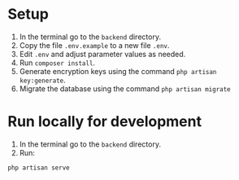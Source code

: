 Setup
=====
1. In the terminal go to the `backend` directory.
1. Copy the file `.env.example` to a new file `.env`.
1. Edit `.env` and adjust parameter values as needed.
1. Run `composer install`.
1. Generate encryption keys using the command `php artisan key:generate`.
1. Migrate the database using the command `php artisan migrate`  

Run locally for development
===========================
1. In the terminal go to the `backend` directory.
1. Run:
```
php artisan serve
```
